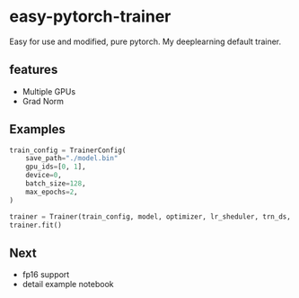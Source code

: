# easy-pytorch-trainer

Easy for use and modified,  pure pytorch.  My deeplearning default trainer.

## features

- Multiple GPUs
- Grad Norm

## Examples

```python
train_config = TrainerConfig(
    save_path="./model.bin"
    gpu_ids=[0, 1],
    device=0,
    batch_size=128,
    max_epochs=2,
)

trainer = Trainer(train_config, model, optimizer, lr_sheduler, trn_ds, val_ds, metric_function)
trainer.fit()
```

## Next

- fp16 support
- detail example notebook
